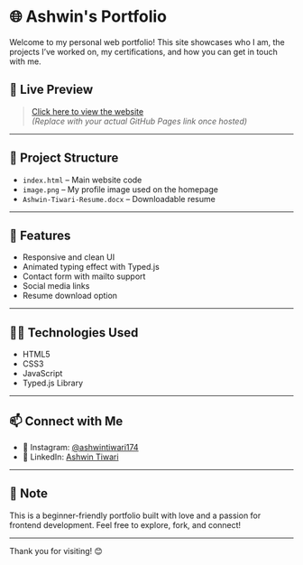 # 🌐 Ashwin's Portfolio

Welcome to my personal web portfolio! This site showcases who I am, the projects I’ve worked on, my certifications, and how you can get in touch with me.

## 🔗 Live Preview

> [Click here to view the website](https://your-username.github.io/your-repo-name)  
*(Replace with your actual GitHub Pages link once hosted)*

---

## 📁 Project Structure

- `index.html` – Main website code
- `image.png` – My profile image used on the homepage
- `Ashwin-Tiwari-Resume.docx` – Downloadable resume

---

## 🚀 Features

- Responsive and clean UI
- Animated typing effect with Typed.js
- Contact form with mailto support
- Social media links
- Resume download option

---

## 👨‍💻 Technologies Used

- HTML5  
- CSS3  
- JavaScript  
- Typed.js Library

---

## 📫 Connect with Me

- 📸 Instagram: [@ashwintiwari174](https://www.instagram.com/ashwintiwari174/)
- 💼 LinkedIn: [Ashwin Tiwari](https://www.linkedin.com/in/ashwin-tiwari-39a020342)

---

## 📌 Note

This is a beginner-friendly portfolio built with love and a passion for frontend development. Feel free to explore, fork, and connect!

---

Thank you for visiting! 😊
